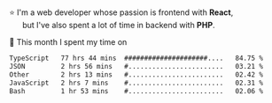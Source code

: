 ⭐ I'm a web developer whose passion is frontend with <b>React</b>,<br/>
&nbsp; &nbsp; &nbsp; but I've also spent a lot of time in backend with <b>PHP</b>.

📅 This month I spent my time on

<!--START_SECTION:waka-->

```txt
TypeScript   77 hrs 44 mins  #####################....   84.75 %
JSON         2 hrs 56 mins   #........................   03.21 %
Other        2 hrs 13 mins   #........................   02.42 %
JavaScript   2 hrs 7 mins    #........................   02.31 %
Bash         1 hr 53 mins    #........................   02.06 %
```

<!--END_SECTION:waka-->
